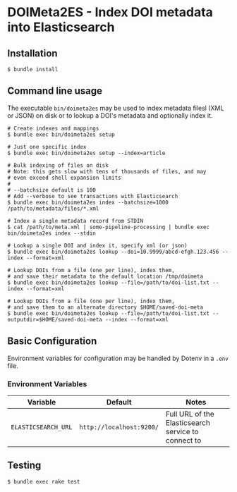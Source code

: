 # DOIMeta2ES - Index DOI metadata into Elasticsearch

## Installation
```shell
$ bundle install
```

## Command line usage
The executable `bin/doimeta2es` may be used to index metadata filesl (XML or
JSON) on disk or to lookup a DOI's metadata and optionally index it.

```shell
# Create indexes and mappings
$ bundle exec bin/doimeta2es setup

# Just one specific index
$ bundle exec bin/doimeta2es setup --index=article

# Bulk indexing of files on disk
# Note: this gets slow with tens of thousands of files, and may
# even exceed shell expansion limits
#
# --batchsize default is 100
# Add --verbose to see transactions with Elasticsearch
$ bundle exec bin/doimeta2es index --batchsize=1000 /path/to/metadata/files/*.xml

# Index a single metadata record from STDIN
$ cat /path/to/meta.xml | some-pipeline-processing | bundle exec bin/doimeta2es index --stdin

# Lookup a single DOI and index it, specify xml (or json)
$ bundle exec bin/doimeta2es lookup --doi=10.9999/abcd-efgh.123.456 --index --format=xml

# Lookup DOIs from a file (one per line), index them,
# and save their metadata to the default location /tmp/doimeta
$ bundle exec bin/doimeta2es lookup --file=/path/to/doi-list.txt --index --format=xml

# Lookup DOIs from a file (one per line), index them,
# and save them to an alternate directory $HOME/saved-doi-meta
$ bundle exec bin/doimeta2es lookup --file=/path/to/doi-list.txt --outputdir=$HOME/saved-doi-meta --index --format=xml
```

## Basic Configuration
Environment variables for configuration may be handled by Dotenv in a `.env`
file.

### Environment Variables
Variable                     | Default                  | Notes
-------------                | -------                  | -----
`ELASTICSEARCH_URL`          | `http://localhost:9200/` | Full URL of the Elasticsearch service to connect to

## Testing
```
$ bundle exec rake test
```

